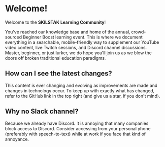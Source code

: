 # Welcome!

Welcome to the **SKILSTAK Learning Community**!

You've reached our knowledge base and home of the annual, crowd-sourced Beginner Boost learning event. This is where we document everything in a searchable, mobile-friendly way to supplement our YouTube video content, live Twitch sessions, and Discord channel discussions. Master, beginner, or just lurker, we do hope you'll join us as we blow the doors off broken traditional education paradigms.

## How can I see the latest changes?

This content is ever changing and evolving as improvements are made and changes in technology occur. To keep up with exactly what has changed, refer to the GitHub link in the top right (and give us a star, if you don't mind).

## Why no Slack channel?

Because we already have Discord. It is annoying that many companies block access to Discord. Consider accessing from your personal phone (preferably with speech-to-text) while at work if you face that kind of annoyance.
